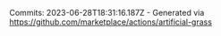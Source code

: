 Commits: 2023-06-28T18:31:16.187Z - Generated via https://github.com/marketplace/actions/artificial-grass
<br>
